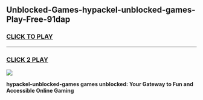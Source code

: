 
## Unblocked-Games-hypackel-unblocked-games-Play-Free-91dap
<h3>
<a href="https://premium76.site?title=hypackel-unblocked-games&ref=19M">CLICK TO PLAY</a></h3>
<hr>

<h3>
<a href="https://premium76.site?title=hypackel-unblocked-games&ref=19M">CLICK 2 PLAY</a>
  
</h3>

<a href="https://premium76.site?title=hypackel-unblocked-games&ref=19M"><img src="https://clearcache.store/games.png"></a>


**hypackel-unblocked-games games unblocked: Your Gateway to Fun and Accessible Online Gaming**
